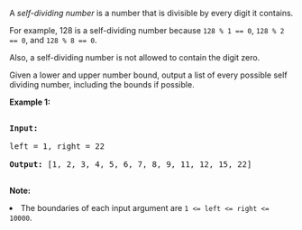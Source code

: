 A _self-dividing number_ is a number that is divisible by every digit it contains.

For example, 128 is a self-dividing number because `` 128 % 1 == 0 ``, `` 128 % 2 == 0 ``, and `` 128 % 8 == 0 ``.

Also, a self-dividing number is not allowed to contain the digit zero.

Given a lower and upper number bound, output a list of every possible self dividing number, including the bounds if possible.

__Example 1:__  

<pre>
<b>Input:</b> 
left = 1, right = 22
<b>Output:</b> [1, 2, 3, 4, 5, 6, 7, 8, 9, 11, 12, 15, 22]
</pre>

__Note:__<li>The boundaries of each input argument are <code>1 &lt;= left &lt;= right &lt;= 10000</code>.</li>